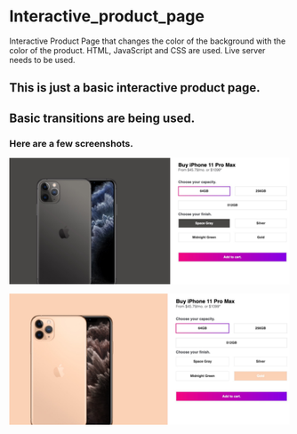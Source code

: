 # Interactive_product_page
Interactive Product Page that changes the color of the background with the color of the product. HTML, JavaScript and CSS are used. Live server needs to be used.  

## This is just a basic interactive product page.
## Basic transitions are being used. 

### Here are a few screenshots. 

![screenshot of space gray](images/Screen_Shot_space_gray%20.jpg)

![screenshot of gold](images/Screen_Shot_gold.jpg)
